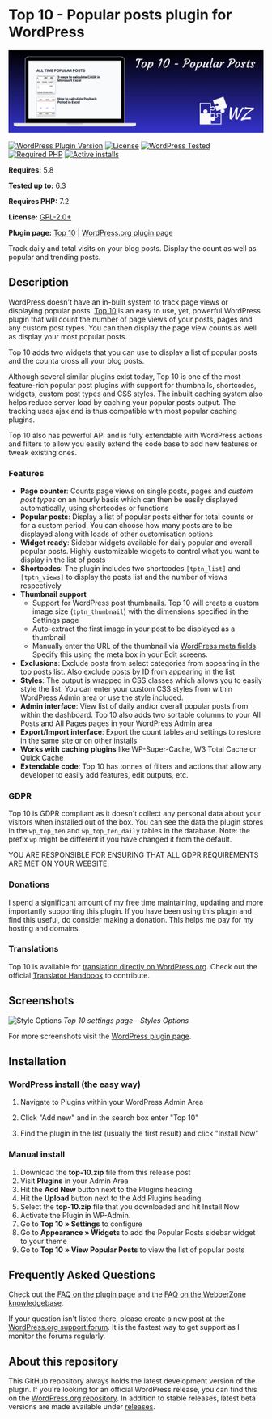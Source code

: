 # Top 10  - Popular posts plugin for WordPress

![Top 10](https://raw.githubusercontent.com/WebberZone/top-10/master/wporg-assets/banner-1544x500.png)

[![WordPress Plugin Version](https://img.shields.io/wordpress/plugin/v/top-10.svg?style=flat-square)](https://wordpress.org/plugins/top-10/)
[![License](https://img.shields.io/badge/license-GPL_v2%2B-orange.svg?style=flat-square)](https://opensource.org/licenses/GPL-2.0)
[![WordPress Tested](https://img.shields.io/wordpress/v/top-10.svg?style=flat-square)](https://wordpress.org/plugins/top-10/)
[![Required PHP](https://img.shields.io/wordpress/plugin/required-php/top-10?style=flat-square)](https://wordpress.org/plugins/top-10/)
[![Active installs](https://img.shields.io/wordpress/plugin/installs/top-10?style=flat-square)](https://wordpress.org/plugins/top-10/)

__Requires:__ 5.8

__Tested up to:__ 6.3

__Requires PHP:__ 7.2

__License:__ [GPL-2.0+](http://www.gnu.org/licenses/gpl-2.0.html)

__Plugin page:__ [Top 10](https://webberzone.com/plugins/top-10/) | [WordPress.org plugin page](https://wordpress.org/plugins/top-10/)

Track daily and total visits on your blog posts. Display the count as well as popular and trending posts.

## Description

WordPress doesn't have an in-built system to track page views or displaying popular posts. [Top 10](https://webberzone.com/plugins/top-10/) is an easy to use, yet, powerful WordPress plugin that will count the number of page views of your posts, pages and any custom post types. You can then display the page view counts as well as display your most popular posts.

Top 10 adds two widgets that you can use to display a list of popular posts and the counta cross all your blog posts.

Although several similar plugins exist today, Top 10 is one of the most feature-rich popular post plugins with support for thumbnails, shortcodes, widgets, custom post types and CSS styles. The inbuilt caching system also helps reduce server load by caching your popular posts output. The tracking uses ajax and is thus compatible with most popular caching plugins.

Top 10 also has powerful API and is fully extendable with WordPress actions and filters to allow you easily extend the code base to add new features or tweak existing ones.

### Features

* __Page counter__: Counts page views on single posts, pages and *custom post types* on an hourly basis which can then be easily displayed automatically, using shortcodes or functions
* __Popular posts__: Display a list of popular posts either for total counts or for a custom period. You can choose how many posts are to be displayed along with loads of other customisation options
* __Widget ready__: Sidebar widgets available for daily popular and overall popular posts. Highly customizable widgets to control what you want to display in the list of posts
* __Shortcodes__: The plugin includes two shortcodes `[tptn_list]` and `[tptn_views]` to display the posts list and the number of views respectively
* __Thumbnail support__
  * Support for WordPress post thumbnails. Top 10 will create a custom image size (`tptn_thumbnail`) with the dimensions specified in the Settings page
  * Auto-extract the first image in your post to be displayed as a thumbnail
  * Manually enter the URL of the thumbnail via [WordPress meta fields](http://codex.wordpress.org/Custom_Fields). Specify this using the meta box in your Edit screens.
* __Exclusions__: Exclude posts from select categories from appearing in the top posts list. Also exclude posts by ID from appearing in the list
* __Styles__: The output is wrapped in CSS classes which allows you to easily style the list. You can enter your custom CSS styles from within WordPress Admin area or use the style included.
* __Admin interface__: View list of daily and/or overall popular posts from within the dashboard. Top 10 also adds two sortable columns to your All Posts and All Pages pages in your WordPress Admin area
* __Export/Import interface__: Export the count tables and settings to restore in the same site or on other installs
* __Works with caching plugins__ like WP-Super-Cache, W3 Total Cache or Quick Cache
* __Extendable code__: Top 10 has tonnes of filters and actions that allow any developer to easily add features, edit outputs, etc.

### GDPR

Top 10 is GDPR compliant as it doesn't collect any personal data about your visitors when installed out of the box. You can see the data the plugin stores in the `wp_top_ten` and `wp_top_ten_daily` tables in the database. Note: the prefix `wp` might be different if you have changed it from the default.

YOU ARE RESPONSIBLE FOR ENSURING THAT ALL GDPR REQUIREMENTS ARE MET ON YOUR WEBSITE.

### Donations

I spend a significant amount of my free time maintaining, updating and more importantly supporting this plugin. If you have been using this plugin and find this useful, do consider making a donation. This helps me pay for my hosting and domains.

### Translations

Top 10 is available for [translation directly on WordPress.org](https://translate.wordpress.org/projects/wp-plugins/top-10). Check out the official [Translator Handbook](https://make.wordpress.org/polyglots/handbook/rosetta/theme-plugin-directories/) to contribute.

## Screenshots

![Style Options](https://raw.github.com/WebberZone/top-10/master/wporg-assets/screenshot-5.png)
*Top 10 settings page - Styles Options*

For more screenshots visit the [WordPress plugin page](http://wordpress.org/plugins/top-10/screenshots/).

## Installation

### WordPress install (the easy way)

1. Navigate to Plugins within your WordPress Admin Area

2. Click "Add new" and in the search box enter "Top 10"

3. Find the plugin in the list (usually the first result) and click "Install Now"

### Manual install

1. Download the __top-10.zip__ file from this release post
2. Visit __Plugins__ in your Admin Area
3. Hit the __Add New__ button next to the Plugins heading
4. Hit the __Upload__ button next to the Add Plugins heading
5. Select the __top-10.zip__ file that you downloaded and hit Install Now
6. Activate the Plugin in WP-Admin.
7. Go to __Top 10 &raquo; Settings__ to configure
8. Go to __Appearance &raquo; Widgets__ to add the Popular Posts sidebar widget to your theme
9. Go to __Top 10 &raquo; View Popular Posts__ to view the list of popular posts

## Frequently Asked Questions

Check out the [FAQ on the plugin page](http://wordpress.org/plugins/top-10/faq/) and the [FAQ on the WebberZone knowledgebase](https://webberzone.com/support/section/top-10/).

If your question isn't listed there, please create a new post at the [WordPress.org support forum](http://wordpress.org/support/plugin/top-10). It is the fastest way to get support as I monitor the forums regularly.

## About this repository

This GitHub repository always holds the latest development version of the plugin. If you're looking for an official WordPress release, you can find this on the [WordPress.org repository](http://wordpress.org/plugins/top-10). In addition to stable releases, latest beta versions are made available under [releases](https://github.com/WebberZone/top-10/releases).
